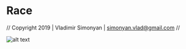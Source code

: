 # Race
//   Copyright 2019 | Vladimir Simonyan | simonyan.vlad@gmail.com   //



![alt text](https://repository-images.githubusercontent.com/221849161/af3bc580-078b-11ea-9404-5c38556fc498)
